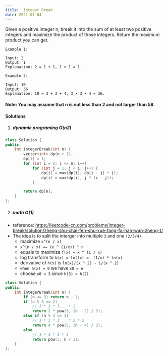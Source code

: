 ```yaml
---
title:  Integer Break
date: 2021-01-04
---
```

Given a positive integer n, break it into the sum of at least two positive integers and maximize the product of those integers. Return the maximum product you can get.

```
Example 1:

Input: 2
Output: 1
Explanation: 2 = 1 + 1, 1 × 1 = 1.

Example 2:

Input: 10
Output: 36
Explanation: 10 = 3 + 3 + 4, 3 × 3 × 4 = 36.
```

#### Note: You may assume that n is not less than 2 and not larger than 58.


#### Solutions

1. ##### dynamic programing O(n2)

```cpp
class Solution {
public:
    int integerBreak(int n) {
        vector<int> dp(n + 1);
        dp[1] = 1;
        for (int i = 2; i <= n; i++)
            for (int j = 1; j < i; j++) {
                dp[i] = max(dp[i], dp[i - j] * j);
                dp[i] = max(dp[i], j * (i - j));
            }

        return dp[n];
    }
};
```


2. ##### math O(1)

- reference: https://leetcode-cn.com/problems/integer-break/solution/zheng-shu-chai-fen-shu-xue-fang-fa-han-wan-zheng-t/
- The idea is to split the interger into multiple `3` and one `(2/3/4)`.
    - maximize `x^(n / x)`
    - `x^(n / x) == (x ^ (1/x)) ^ n`
    - equals to maximize `f(x) = x ^ (1 / x)`
    - log transform to `h(x) = ln(fx) =  (1/x) * ln(x)`
    - derivative of `h(x)` is `ln(x)/(x ^ 2) - 1/(x ^ 2)`
    - `when h(x) = 0` we have `x0 = e`
    - choose `x0 = 3` since `h(3) > h(2)`

```cpp
class Solution {
public:
    int integerBreak(int n) {
        if (n <= 3) return n - 1;
        if (n % 3 == 2)
            // 3 * 3 * 3... * 2
            return 2 * pow(3, (n - 2) / 3);
        else if (n % 3 == 1)
            // 3 * 3 * 3 .. * 2 * 2
            return 4 * pow(3, (n - 4) / 3);
        else
            // 3 * 3 * 3 * 3
            return pow(3, n / 3);
    }
};
```